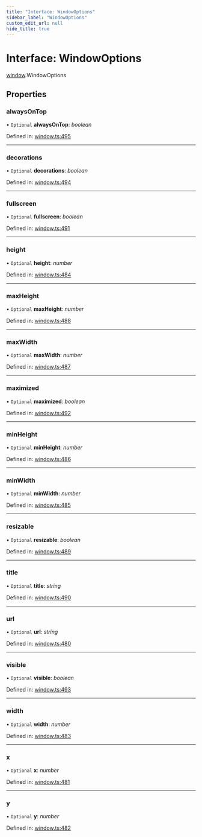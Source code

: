 ```yaml
---
title: "Interface: WindowOptions"
sidebar_label: "WindowOptions"
custom_edit_url: null
hide_title: true
---
```


# Interface: WindowOptions

[window](../modules/window.md).WindowOptions

## Properties

### alwaysOnTop

• `Optional` **alwaysOnTop**: *boolean*

Defined in: [window.ts:495](https://github.com/tauri-apps/tauri/blob/850a99a5/tooling/api/src/window.ts#L495)

___

### decorations

• `Optional` **decorations**: *boolean*

Defined in: [window.ts:494](https://github.com/tauri-apps/tauri/blob/850a99a5/tooling/api/src/window.ts#L494)

___

### fullscreen

• `Optional` **fullscreen**: *boolean*

Defined in: [window.ts:491](https://github.com/tauri-apps/tauri/blob/850a99a5/tooling/api/src/window.ts#L491)

___

### height

• `Optional` **height**: *number*

Defined in: [window.ts:484](https://github.com/tauri-apps/tauri/blob/850a99a5/tooling/api/src/window.ts#L484)

___

### maxHeight

• `Optional` **maxHeight**: *number*

Defined in: [window.ts:488](https://github.com/tauri-apps/tauri/blob/850a99a5/tooling/api/src/window.ts#L488)

___

### maxWidth

• `Optional` **maxWidth**: *number*

Defined in: [window.ts:487](https://github.com/tauri-apps/tauri/blob/850a99a5/tooling/api/src/window.ts#L487)

___

### maximized

• `Optional` **maximized**: *boolean*

Defined in: [window.ts:492](https://github.com/tauri-apps/tauri/blob/850a99a5/tooling/api/src/window.ts#L492)

___

### minHeight

• `Optional` **minHeight**: *number*

Defined in: [window.ts:486](https://github.com/tauri-apps/tauri/blob/850a99a5/tooling/api/src/window.ts#L486)

___

### minWidth

• `Optional` **minWidth**: *number*

Defined in: [window.ts:485](https://github.com/tauri-apps/tauri/blob/850a99a5/tooling/api/src/window.ts#L485)

___

### resizable

• `Optional` **resizable**: *boolean*

Defined in: [window.ts:489](https://github.com/tauri-apps/tauri/blob/850a99a5/tooling/api/src/window.ts#L489)

___

### title

• `Optional` **title**: *string*

Defined in: [window.ts:490](https://github.com/tauri-apps/tauri/blob/850a99a5/tooling/api/src/window.ts#L490)

___

### url

• `Optional` **url**: *string*

Defined in: [window.ts:480](https://github.com/tauri-apps/tauri/blob/850a99a5/tooling/api/src/window.ts#L480)

___

### visible

• `Optional` **visible**: *boolean*

Defined in: [window.ts:493](https://github.com/tauri-apps/tauri/blob/850a99a5/tooling/api/src/window.ts#L493)

___

### width

• `Optional` **width**: *number*

Defined in: [window.ts:483](https://github.com/tauri-apps/tauri/blob/850a99a5/tooling/api/src/window.ts#L483)

___

### x

• `Optional` **x**: *number*

Defined in: [window.ts:481](https://github.com/tauri-apps/tauri/blob/850a99a5/tooling/api/src/window.ts#L481)

___

### y

• `Optional` **y**: *number*

Defined in: [window.ts:482](https://github.com/tauri-apps/tauri/blob/850a99a5/tooling/api/src/window.ts#L482)

